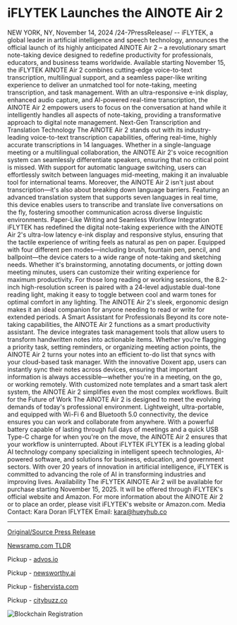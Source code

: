 # iFLYTEK Launches the AINOTE Air 2

NEW YORK, NY, November 14, 2024 /24-7PressRelease/ -- iFLYTEK, a global leader in artificial intelligence and speech technology, announces the official launch of its highly anticipated AINOTE Air 2 – a revolutionary smart note-taking device designed to redefine productivity for professionals, educators, and business teams worldwide.  Available starting November 15, the iFLYTEK AINOTE Air 2 combines cutting-edge voice-to-text transcription, multilingual support, and a seamless paper-like writing experience to deliver an unmatched tool for note-taking, meeting transcription, and task management. With an ultra-responsive e-ink display, enhanced audio capture, and AI-powered real-time transcription, the AINOTE Air 2 empowers users to focus on the conversation at hand while it intelligently handles all aspects of note-taking, providing a transformative approach to digital note management.  Next-Gen Transcription and Translation Technology The AINOTE Air 2 stands out with its industry-leading voice-to-text transcription capabilities, offering real-time, highly accurate transcriptions in 14 languages. Whether in a single-language meeting or a multilingual collaboration, the AINOTE Air 2's voice recognition system can seamlessly differentiate speakers, ensuring that no critical point is missed. With support for automatic language switching, users can effortlessly switch between languages mid-meeting, making it an invaluable tool for international teams.  Moreover, the AINOTE Air 2 isn't just about transcription—it's also about breaking down language barriers. Featuring an advanced translation system that supports seven languages in real time, this device enables users to transcribe and translate live conversations on the fly, fostering smoother communication across diverse linguistic environments.  Paper-Like Writing and Seamless Workflow Integration iFLYTEK has redefined the digital note-taking experience with the AINOTE Air 2's ultra-low latency e-ink display and responsive stylus, ensuring that the tactile experience of writing feels as natural as pen on paper. Equipped with four different pen modes—including brush, fountain pen, pencil, and ballpoint—the device caters to a wide range of note-taking and sketching needs. Whether it's brainstorming, annotating documents, or jotting down meeting minutes, users can customize their writing experience for maximum productivity.  For those long reading or working sessions, the 8.2-inch high-resolution screen is paired with a 24-level adjustable dual-tone reading light, making it easy to toggle between cool and warm tones for optimal comfort in any lighting. The AINOTE Air 2's sleek, ergonomic design makes it an ideal companion for anyone needing to read or write for extended periods.  A Smart Assistant for Professionals Beyond its core note-taking capabilities, the AINOTE Air 2 functions as a smart productivity assistant. The device integrates task management tools that allow users to transform handwritten notes into actionable items. Whether you're flagging a priority task, setting reminders, or organizing meeting action points, the AINOTE Air 2 turns your notes into an efficient to-do list that syncs with your cloud-based task manager.  With the innovative Doxent app, users can instantly sync their notes across devices, ensuring that important information is always accessible—whether you're in a meeting, on the go, or working remotely. With customized note templates and a smart task alert system, the AINOTE Air 2 simplifies even the most complex workflows.  Built for the Future of Work The AINOTE Air 2 is designed to meet the evolving demands of today's professional environment. Lightweight, ultra-portable, and equipped with Wi-Fi 6 and Bluetooth 5.0 connectivity, the device ensures you can work and collaborate from anywhere. With a powerful battery capable of lasting through full days of meetings and a quick USB Type-C charge for when you're on the move, the AINOTE Air 2 ensures that your workflow is uninterrupted.  About iFLYTEK iFLYTEK is a leading global AI technology company specializing in intelligent speech technologies, AI-powered software, and solutions for business, education, and government sectors. With over 20 years of innovation in artificial intelligence, iFLYTEK is committed to advancing the role of AI in transforming industries and improving lives.  Availability The iFLYTEK AINOTE Air 2 will be available for purchase starting November 15, 2025. It will be offered through iFLYTEK's official website and Amazon.  For more information about the AINOTE Air 2 or to place an order, please visit iFLYTEK's website or Amazon.com.  Media Contact: Kara Doran IFLYTEK Email: kara@hueyhub.co 

---

[Original/Source Press Release](https://www.24-7pressrelease.com/press-release/516250/iflytek-launches-the-ainote-air-2)
                    

[Newsramp.com TLDR](https://newsramp.comNone) 


Pickup - [advos.io](https://advos.io/en/iflytek-unveils-ainote-air-2-a-game-changer-in-smart-note-taking-technology/20248659)

Pickup - [newsworthy.ai](https://newsworthy.ai/curated/iflytek-unveils-ainote-air-2-a-game-changer-in-smart-note-taking-technology/20248659)

Pickup - [fishervista.com](https://fishervista.com/en/iflytek-unveils-ainote-air-2-revolutionizing-digital-note-taking-with-ai-powered-features/20248659)

Pickup - [citybuzz.co](https://citybuzz.co/iflytek-unveils-ainote-air-2-advanced-ai-powered-note-taking-device)
 

 



![Blockchain Registration](https://cdn.newsramp.app/24-7PressRelease/qrcode/2411/18/nino7oxR.webp)